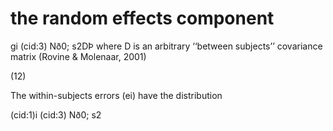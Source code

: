 # the random effects component

gi (cid:3) Nð0; s2DÞ where D is an arbitrary ‘‘between subjects’’ covariance matrix (Rovine & Molenaar, 2001)

(12)

The within-subjects errors (ei) have the distribution

(cid:1)i (cid:3) Nð0; s2